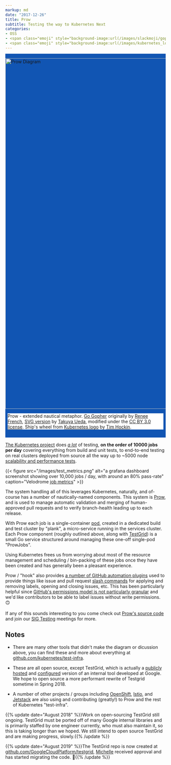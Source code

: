 ```yaml
---
markup: md
date: "2017-12-26"
title: Prow
subtitle: Testing the way to Kubernetes Next
categories:
- OSS
- <span class="emoji" style="background-image:url(/images/slackmoji/gopher.svg)" title=":go:"/>:go:</span>
- <span class="emoji" style="background-image:url(/images/kubernetes_logo.svg)" title=":kubernetes:"/>:kubernetes:</span>
---
```

<!--prow diagram-->
<div class="full-page-width" style="background-color: #1155b3; padding: 0; padding-bottom: 1em; padding-top: 1em; margin-top: -.25em; margin-bottom: 1em">
  <div><img src="/images/prow_diagram.svg" title="Prow Diagram" width="1100px" style="width: 1100px; max-width: 100%; margin: 0 auto; display: block" /></div>
  <!--diagram attribution-->
  <!--min-margin hack-->
  <div style="margin: 0; width: calc(100% - 1em); padding-left: .5em; padding-right: .5em; margin-bottom: -.25em;">
    <div class="card" style="margin-top: 0; background: white">
      <p class="no-margin"><span class="bold italic">Prow</span> - extended nautical metaphor. <a href="https://blog.golang.org/gopher">Go Gopher</a> originally by <a href="http://reneefrench.blogspot.com/">Renee French</a>, <a href="https://github.com/golang-samples/gopher-vector#gopher">SVG version</a> by <a href="https://twitter.com/tenntenn">Takuya Ueda</a>, modified under the <a href="https://creativecommons.org/licenses/by/3.0/">CC BY 3.0 license</a>. Ship's wheel from <a href="https://github.com/kubernetes/kubernetes/blob/master/logo/logo.svg">Kubernetes logo</a> by <a href="http://www.hockin.org/~thockin/">Tim Hockin</a>.</p>
    </div>
  </div>
</div>

[The Kubernetes project](https://kubernetes.io/) does [*a lot*](http://velodrome.k8s.io/dashboard/db/bigquery-metrics?orgId=1) of testing, **on the order of 10000 jobs per day** covering everything from build and unit tests, to end-to-end testing on real clusters deployed from source all the way up to ~5000 node [scalability and performance tests](https://k8s-testgrid.appspot.com/sig-scalability-gce#Summary).

{{< figure src="/images/test_metrics.png" alt="a grafana dashboard screenshot showing over 10,000 jobs / day, with around an 80% pass-rate" caption="Velodrome [job metrics](http://velodrome.k8s.io/dashboard/db/bigquery-metrics?orgId=1)" >}}

The system handling all of this leverages Kubernetes, naturally, and of-course has a number
 of nautically-named components. This system is <a href="https://github.com/kubernetes/test-infra/tree/master/prow" class="italic">Prow</a>, and is used to manage automatic validation and merging of
 human-approved pull requests and to verify branch-health leading up to each release.

With Prow each job is a single-container <a href="https://kubernetes.io/docs/concepts/workloads/pods/pod/">pod</a>, created in a dedicated build and test cluster by "plank", a micro-service running in the services cluster. 
Each Prow component (roughly outlined above, along with <a href="http://testgrid.k8s.io">TestGrid</a>) is a small Go service structured around managing these one-off single-pod "ProwJobs".  

Using Kubernetes frees us from worrying about most of the resource management and scheduling / bin-packing of these jobs once they have been created and has generally been a pleasant experience.  

Prow / "hook" also provides <a href="http://prow.k8s.io/plugin-help.html">a number of GitHub automation plugins</a>
 used to provide things like issue and pull request <a href="https://github.com/kubernetes/test-infra/blob/master/commands.md">slash commands</a> for applying and removing labels, opening and closing issues, etc.
 This has been particularly helpful since <a href="https://help.github.com/articles/repository-permission-levels-for-an-organization/">GitHub's permissions model is not particularly granular</a> and we'd like contributors to be able to label issues without write permissions. 🙃
<br>
<br>
If any of this sounds interesting to you come check out <a href="https://github.com/kubernetes/test-infra/tree/master/prow">Prow's source code</a> and join our <a href="https://github.com/kubernetes/community/blob/master/sig-testing/README.md">SIG Testing</a> meetings for more. 


## Notes

  - There are many other tools that didn't make the diagram or dicussion above, you can find these and more about everything at <a href="https://github.com/kubernetes/test-infra">github.com/kubernetes/test-infra</a>.
 
  - These are all open source, except TestGrid, which is actually a <a href="https://testgrid.k8s.io">publicly hosted</a> and <a href="https://github.com/kubernetes/test-infra/tree/master/testgrid/config">configured</a> version of an internal tool developed at Google. We hope to open source a more performant rewrite of Testgrid sometime in Spring 2018.
 
  - A number of other projects / groups including <a href="https://www.openshift.com/">OpenShift</a>, <a href="https://istio.io/">Istio</a>, and <a href="https://www.jetstack.io/">Jetstack</a> are also using and contributing (greatly!) to Prow and the rest of Kubernetes "test-infra".

{{% update date="August 2018" %}}Work on open-sourcing TestGrid still ongoing. TestGrid must be ported off of many Google internal libraries and is primarily staffed by one engineer currently, who must also maintain it, so this is taking longer than we hoped. We still intend to open source TestGrid and are making progress, slowly.{{% /update %}} 

{{% update date="August 2019" %}}The TestGrid repo is now created at [github.com/GoogleCloudPlatform/testgrid](https://github.com/GoogleCloudPlatform/testgrid), [Michelle](https://github.com/michelle192837) received approval and has started migrating the code. 🎉{{% /update %}}
